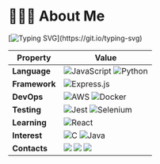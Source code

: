 # 🧑🏻‍💻  About Me

[![Typing SVG](https://readme-typing-svg.herokuapp.com?color=%2336BCF7&width=600&lines=Hi+there+👋,+I+am+Hanjae+Lee;Backend+Developer;)](https://git.io/typing-svg)

| Property | Value |
| -------------- | ------ |
| **Language** | ![JavaScript](https://img.shields.io/badge/javascript-%23323330.svg?style=flat&logo=javascript&logoColor=%23F7DF1E) ![Python](https://img.shields.io/badge/python-3670A0?style=flat&logo=python&logoColor=ffdd54)
| **Framework** | ![Express.js](https://img.shields.io/badge/express.js-%23404d59.svg?style=flat&logo=express&logoColor=%2361DAFB) |
| **DevOps** | ![AWS](https://img.shields.io/badge/AWS-%23FF9900.svg?style=flat&logo=amazon-aws&logoColor=white) ![Docker](https://img.shields.io/badge/docker-%230db7ed.svg?style=flat&logo=docker&logoColor=white) |
| **Testing** | ![Jest](https://img.shields.io/badge/-jest-%23C21325?style=flat-square&logo=jest&logoColor=white) ![Selenium](https://img.shields.io/badge/-selenium-%43B02A?style=flat&logo=selenium&logoColor=white) |
| **Learning** | ![React](https://img.shields.io/badge/react-%2320232a.svg?style=flat&logo=react&logoColor=%2361DAFB) |
| **Interest** | ![C](https://img.shields.io/badge/C-A8B9CC?style=flat&logo=C&logoColor=white) ![Java](https://img.shields.io/badge/Java-007396?style=flat&logo=Java&logoColor=white) |
| **Contacts**| <a href="mailto:jayhanjaelee@gmail.com" target="_blank"><img src="https://img.shields.io/badge/Gmail-D14836?style=flat&logo=gmail&logoColor=white"/></a> <a href="https://velog.io/@jayhanjaelee" target="_blank"><img src="https://img.shields.io/badge/Velog-20C997?style=flat&logo=velog&logoColor=white"/></a> <a href="https://www.instagram.com/jayhanjaelee" target="_blank"><img src="https://img.shields.io/badge/Instagram-E4405F?style=flat&logo=instagram&logoColor=white"/></a> |
